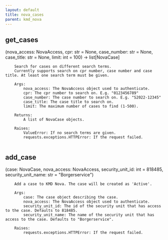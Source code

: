 ```yaml
---
layout: default
title: nova_cases
parent: kmd_nova
---
```


## get_cases
(nova_access: NovaAccess, cpr: str = None, case_number: str = None, case_title: str = None, limit: int = 100) -> list[NovaCase]

```
    Search for cases on different search terms.
    Currently supports search on cpr number, case number and case title. At least one search term must be given.

    Args:
        nova_access: The NovaAccess object used to authenticate.
        cpr: The cpr number to search on. E.g. "0123456789"
        case_number: The case number to search on. E.g. "S2022-12345"
        case_title: The case title to search on.
        limit: The maximum number of cases to find (1-500).

    Returns:
        A list of NovaCase objects.

    Raises:
        ValueError: If no search terms are given.
        requests.exceptions.HTTPError: If the request failed.
    
```

## add_case
(case: NovaCase, nova_access: NovaAccess, security_unit_id: int = 818485, security_unit_name: str = "Borgerservice")

```
    Add a case to KMD Nova. The case will be created as 'Active'.

    Args:
        case: The case object describing the case.
        nova_access: The NovaAccess object used to authenticate.
        security_unit_id: The id of the security unit that has access to the case. Defaults to 818485.
        security_unit_name: The name of the security unit that has access to the case. Defaults to "Borgerservice".

    Raises:
        requests.exceptions.HTTPError: If the request failed.
    
```

